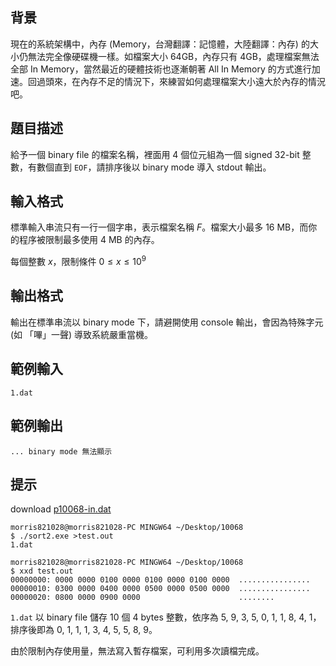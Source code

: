 ## 背景 ##

現在的系統架構中，內存 (Memory，台灣翻譯：記憶體，大陸翻譯：內存) 的大小仍無法完全像硬碟機一樣。如檔案大小 64GB，內存只有 4GB，處理檔案無法全部 In Memory，當然最近的硬體技術也逐漸朝著 All In Memory 的方式進行加速。回過頭來，在內存不足的情況下，來練習如何處理檔案大小遠大於內存的情況吧。

## 題目描述 ##

給予一個 binary file 的檔案名稱，裡面用 4 個位元組為一個 signed 32-bit 整數，有數個直到 `EOF`，請排序後以 binary mode 導入 stdout 輸出。

## 輸入格式 ##

標準輸入串流只有一行一個字串，表示檔案名稱 $F$。檔案大小最多 16 MB，而你的程序被限制最多使用 4 MB 的內存。

每個整數 $x$，限制條件 $0 \le x \le 10^9$

## 輸出格式 ##

輸出在標準串流以 binary mode 下，請避開使用 console 輸出，會因為特殊字元 (如 「嗶」一聲) 導致系統嚴重當機。

## 範例輸入 ##
```
1.dat
```

## 範例輸出 ##
```
... binary mode 無法顯示
```

## 提示 ##

download [p10068-in.dat](/downloads/p10068-in.dat)

```
morris821028@morris821028-PC MINGW64 ~/Desktop/10068
$ ./sort2.exe >test.out
1.dat

morris821028@morris821028-PC MINGW64 ~/Desktop/10068
$ xxd test.out
00000000: 0000 0000 0100 0000 0100 0000 0100 0000  ................
00000010: 0300 0000 0400 0000 0500 0000 0500 0000  ................
00000020: 0800 0000 0900 0000                      ........
```

`1.dat` 以 binary file 儲存 10 個 4 bytes 整數，依序為 5, 9, 3, 5, 0, 1, 1, 8, 4, 1，排序後即為 0, 1, 1, 1, 3, 4, 5, 5, 8, 9。

由於限制內存使用量，無法寫入暫存檔案，可利用多次讀檔完成。
